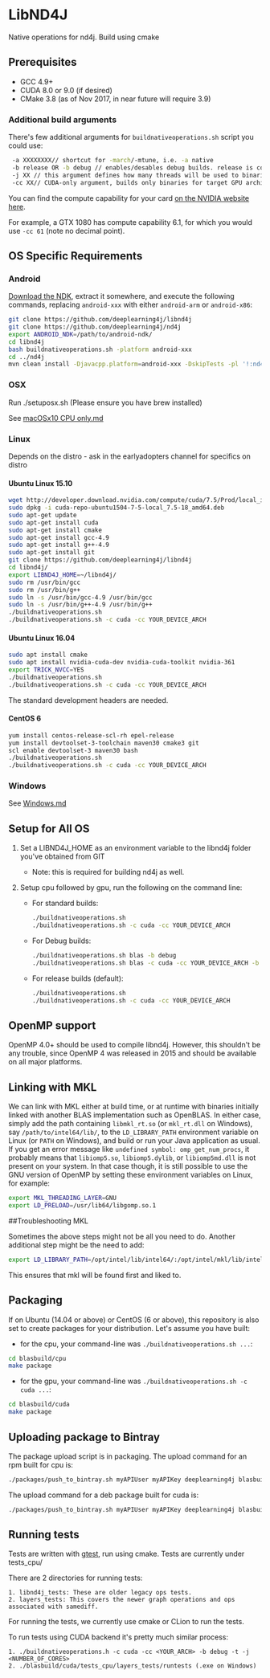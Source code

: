 # LibND4J

Native operations for nd4j. Build using cmake

## Prerequisites

* GCC 4.9+
* CUDA 8.0 or 9.0 (if desired)
* CMake 3.8 (as of Nov 2017, in near future will require 3.9)

### Additional build arguments

There's few additional arguments for `buildnativeoperations.sh` script you could use:

```bash
 -a XXXXXXXX// shortcut for -march/-mtune, i.e. -a native
 -b release OR -b debug // enables/desables debug builds. release is considered by default
 -j XX // this argument defines how many threads will be used to binaries on your box. i.e. -j 8 
 -cc XX// CUDA-only argument, builds only binaries for target GPU architecture. use this for fast builds
```

You can find the compute capability for your card [on the NVIDIA website here](https://developer.nvidia.com/cuda-gpus).

For example, a GTX 1080 has compute capability 6.1, for which you would use ```-cc 61``` (note no decimal point).


## OS Specific Requirements

### Android

[Download the NDK](https://developer.android.com/ndk/downloads/), extract it somewhere, and execute the following commands, replacing `android-xxx` with either `android-arm` or `android-x86`:

```bash
git clone https://github.com/deeplearning4j/libnd4j
git clone https://github.com/deeplearning4j/nd4j
export ANDROID_NDK=/path/to/android-ndk/
cd libnd4j
bash buildnativeoperations.sh -platform android-xxx
cd ../nd4j
mvn clean install -Djavacpp.platform=android-xxx -DskipTests -pl '!:nd4j-cuda-9.0,!:nd4j-cuda-9.0-platform,!:nd4j-tests'
```

### OSX

Run ./setuposx.sh (Please ensure you have brew installed)

See [macOSx10 CPU only.md](macOSx10%20%28CPU%20only%29.md)

### Linux

Depends on the distro - ask in the earlyadopters channel for specifics
on distro

#### Ubuntu Linux 15.10

```bash
wget http://developer.download.nvidia.com/compute/cuda/7.5/Prod/local_installers/cuda-repo-ubuntu1504-7-5-local_7.5-18_amd64.deb
sudo dpkg -i cuda-repo-ubuntu1504-7-5-local_7.5-18_amd64.deb
sudo apt-get update
sudo apt-get install cuda
sudo apt-get install cmake
sudo apt-get install gcc-4.9
sudo apt-get install g++-4.9
sudo apt-get install git
git clone https://github.com/deeplearning4j/libnd4j
cd libnd4j/
export LIBND4J_HOME=~/libnd4j/
sudo rm /usr/bin/gcc
sudo rm /usr/bin/g++
sudo ln -s /usr/bin/gcc-4.9 /usr/bin/gcc
sudo ln -s /usr/bin/g++-4.9 /usr/bin/g++
./buildnativeoperations.sh
./buildnativeoperations.sh -c cuda -сс YOUR_DEVICE_ARCH
```
#### Ubuntu Linux 16.04

```bash
sudo apt install cmake
sudo apt install nvidia-cuda-dev nvidia-cuda-toolkit nvidia-361
export TRICK_NVCC=YES
./buildnativeoperations.sh
./buildnativeoperations.sh -c cuda -сс YOUR_DEVICE_ARCH

```

The standard development headers are needed.

#### CentOS 6

```bash
yum install centos-release-scl-rh epel-release
yum install devtoolset-3-toolchain maven30 cmake3 git
scl enable devtoolset-3 maven30 bash
./buildnativeoperations.sh
./buildnativeoperations.sh -c cuda -сс YOUR_DEVICE_ARCH
```

### Windows

See [Windows.md](windows.md)

## Setup for All OS

1. Set a LIBND4J_HOME as an environment variable to the libnd4j folder you've obtained from GIT
     *  Note: this is required for building nd4j as well.

2. Setup cpu followed by gpu, run the following on the command line:
     * For standard builds:

        ```bash
        ./buildnativeoperations.sh
        ./buildnativeoperations.sh -c cuda -сс YOUR_DEVICE_ARCH
        ```

     * For Debug builds:

        ```bash
        ./buildnativeoperations.sh blas -b debug
        ./buildnativeoperations.sh blas -c cuda -сс YOUR_DEVICE_ARCH -b debug
        ```

     * For release builds (default):

        ```bash
        ./buildnativeoperations.sh
        ./buildnativeoperations.sh -c cuda -сс YOUR_DEVICE_ARCH
        ```

## OpenMP support

OpenMP 4.0+ should be used to compile libnd4j. However, this shouldn't be any trouble, since OpenMP 4 was released in 2015 and should be available on all major platforms.

## Linking with MKL

We can link with MKL either at build time, or at runtime with binaries initially linked with another BLAS implementation such as OpenBLAS. In either case, simply add the path containing `libmkl_rt.so` (or `mkl_rt.dll` on Windows), say `/path/to/intel64/lib/`, to the `LD_LIBRARY_PATH` environment variable on Linux (or `PATH` on Windows), and build or run your Java application as usual. If you get an error message like `undefined symbol: omp_get_num_procs`, it probably means that `libiomp5.so`, `libiomp5.dylib`, or `libiomp5md.dll` is not present on your system. In that case though, it is still possible to use the GNU version of OpenMP by setting these environment variables on Linux, for example:

```bash
export MKL_THREADING_LAYER=GNU
export LD_PRELOAD=/usr/lib64/libgomp.so.1
```

##Troubleshooting MKL

Sometimes the above steps might not be all you need to do. Another additional step might be the need to 
add:

```bash
export LD_LIBRARY_PATH=/opt/intel/lib/intel64/:/opt/intel/mkl/lib/intel64
```
This ensures that mkl will be found first and liked to.


## Packaging

If on Ubuntu (14.04 or above) or CentOS (6 or above), this repository is also
set to create packages for your distribution. Let's assume you have built:

- for the cpu, your command-line was `./buildnativeoperations.sh ...`:

```bash
cd blasbuild/cpu
make package
```

- for the gpu, your command-line was `./buildnativeoperations.sh -c cuda ...`:

```bash
cd blasbuild/cuda
make package
```

## Uploading package to Bintray

The package upload script is in packaging. The upload command for an rpm built
for cpu is:

``` bash
./packages/push_to_bintray.sh myAPIUser myAPIKey deeplearning4j blasbuild/cpu/libnd4j-0.8.0.fc7.3.1611.x86_64.rpm https://github.com/deeplearning4j
```


The upload command for a deb package built for cuda is:

``` bash
./packages/push_to_bintray.sh myAPIUser myAPIKey deeplearning4j blasbuild/cuda/libnd4j-0.8.0.fc7.3.1611.x86_64.deb https://github.com/deeplearning4j
```

## Running tests

Tests are written with [gtest](https://github.com/google/googletest), 
run using cmake.
Tests are currently under tests_cpu/

There are 2 directories for running tests: 

    1. libnd4j_tests: These are older legacy ops tests.
    2. layers_tests: This covers the newer graph operations and ops associated with samediff.


For running the tests, we currently use cmake or CLion to run the tests.

To run tests using CUDA backend it's pretty much similar process:

    1. ./buildnativeoperations.h -c cuda -cc <YOUR_ARCH> -b debug -t -j <NUMBER_OF_CORES>
    2. ./blasbuild/cuda/tests_cpu/layers_tests/runtests (.exe on Windows)


